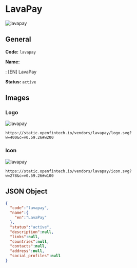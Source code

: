 
# LavaPay 
![lavapay](https://static.openfintech.io/vendors/lavapay/logo.svg?w=400&c=v0.59.26#w200)  

## General 
 
**Code:** `lavapay` 
 
**Name:** 
 
:	[EN] LavaPay 
 
**Status:** `active` 
 

## Images 

### Logo 
 
![lavapay](https://static.openfintech.io/vendors/lavapay/logo.svg?w=400&c=v0.59.26#w200)  

```
https://static.openfintech.io/vendors/lavapay/logo.svg?w=400&c=v0.59.26#w200
```  

### Icon 
 
![lavapay](https://static.openfintech.io/vendors/lavapay/icon.svg?w=278&c=v0.59.26#w100)  

```
https://static.openfintech.io/vendors/lavapay/icon.svg?w=278&c=v0.59.26#w100
```  

## JSON Object 

```json
{
  "code":"lavapay",
  "name":{
    "en":"LavaPay"
  },
  "status":"active",
  "description":null,
  "links":null,
  "countries":null,
  "contacts":null,
  "address":null,
  "social_profiles":null
}
```  
